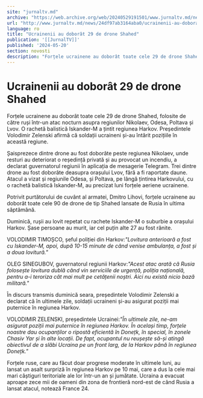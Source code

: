 ```yaml
---
site: "jurnaltv.md"
archive: "https://web.archive.org/web/20240529191501/www.jurnaltv.md/news/24df97ab3164aba0/ucrainenii-au-doborat-29-de-drone-shahed.html?utm_source=RSS&utm_medium=RSS&utm_campaign=RSS"
url: "http://www.jurnaltv.md/news/24df97ab3164aba0/ucrainenii-au-doborat-29-de-drone-shahed.html"
language: ro
title: "Ucrainenii au doborât 29 de drone Shahed"
publication: '[[JurnalTV]]'
published: '2024-05-20'
section: novosti
description: "Forțele ucrainene au doborât toate cele 29 de drone Shahed, folosite de către ruși într-un atac nocturn asupra regiunilor Nikolaev, Odesa, Poltava și Lvov. O rachetă balistică Iskander-M a țintit regiunea Harkov. Președintele Volodimir Zelenski afirmă că soldații ucraineni și-au întărit pozițiile în această regiune."
---
```


# Ucrainenii au doborât 29 de drone Shahed

Forțele ucrainene au doborât toate cele 29 de drone Shahed, folosite de către ruși într-un atac nocturn asupra regiunilor Nikolaev, Odesa, Poltava și Lvov. O rachetă balistică Iskander-M a țintit regiunea Harkov. Președintele Volodimir Zelenski afirmă că soldații ucraineni și-au întărit pozițiile în această regiune.

Șaisprezece dintre drone au fost doborâte peste regiunea Nikolaev, unde resturi au deteriorat o reședință privată și au provocat un incendiu, a declarat guvernatorul regiunii în aplicația de mesagerie Telegram. Trei dintre drone au fost doborâte deasupra orașului Lvov, fără a fi raportate daune. Atacul a vizat și regiunile Odesa, și Poltava, pe lângă țintirea Harkovului, cu o rachetă balistică Iskander-M, au precizat luni forțele aeriene ucrainene.

Potrivit purtătorului de cuvânt al armatei, Dmitro Lihovi, forțele ucrainene au doborât toate cele 90 de drone de tip Shahed lansate de Rusia în ultima săptămână.

Duminică, rușii au lovit repetat cu rachete Iskander-M o suburbie a orașului Harkov. Șase persoane au murit, iar cel puțin alte 27 au fost rănite.

VOLODIMIR TIMOȘCO, șeful poliției din Harkov:*"Lovitura anterioară a fost cu Iskander-M, apoi, după 10-15 minute de când venise ambulanța, a fost și a doua lovitură."*

OLEG SINEGUBOV, guvernatorul regiunii Harkov:*"Acest atac arată că Rusia folosește lovitura dublă când vin serviciile de urgență, poliția națională, pentru a-i teroriza cât mai mult pe cetățenii noștri. Aici nu există nicio bază militară."*

În discurs transmis duminică seara, președintele Volodimir Zelenski a declarat că în ultimele zile, soldații ucraineni și-au asigurat poziții mai puternice în regiunea Harkov.

VOLODIMIR ZELENSKI, președintele Ucrainei:*"În ultimele zile, ne-am asigurat poziții mai puternice în regiunea Harkov. În același timp, forțele noastre dau ocupanților o ripostă eficientă în Donețk, în special, în zonele Chasiv Yar și în alte locații. De fapt, ocupantul nu reușește să-și atingă obiectivul de a slăbi Ucraina pe un front larg, de la Harkov până în regiunea Donețk."*

Forțele ruse, care au făcut doar progrese moderate în ultimele luni, au lansat un asalt surpriză în regiunea Harkov pe 10 mai, care a dus la cele mai mari câștiguri teritoriale ale lor într-un an și jumătate. Ucraina a evacuat aproape zece mii de oameni din zona de frontieră nord-est de când Rusia a lansat atacul, notează France 24.
